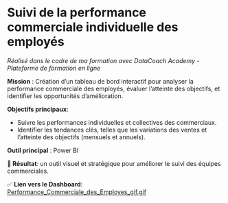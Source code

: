 # Suivi de la performance commerciale individuelle des employés
*Réalisé dans le cadre de ma formation avec DataCoach Academy - Plateforme de formation en ligne*

**Mission** :
Création d’un tableau de bord interactif pour analyser la performance commerciale des employés, évaluer l’atteinte des objectifs, et identifier les opportunités d’amélioration.

**Objectifs principaux**:
- Suivre les performances individuelles et collectives des commerciaux.
- Identifier les tendances clés, telles que les variations des ventes et l’atteinte des objectifs (mensuels et annuels).

**Outil principal** : Power BI

**🎯 Résultat**: un outil visuel et stratégique pour améliorer le suivi des équipes commerciales.

✅ **Lien vers le Dashboard**:  
[Performance_Commerciale_des_Employes_gif.gif](Performance_Commerciale_des_Employes_gif.gif)
